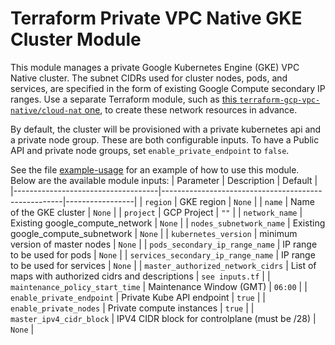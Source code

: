# Terraform Private VPC Native GKE Cluster Module

This module manages a private Google Kubernetes Engine (GKE) VPC Native cluster. The subnet CIDRs used for cluster nodes, pods, and services, are specified in the form of existing Google Compute secondary IP ranges. Use a separate Terraform module, such as [this `terraform-gcp-vpc-native/cloud-nat` one](https://github.com/FairwindsOps/terraform-gcp-vpc-native/tree/master/cloud-nat), to create these network resources in advance.

By default, the cluster will be provisioned with a private kubernetes api and a private node group. These are both configurable inputs. To have a Public API and private node groups, set `enable_private_endpoint` to `false`.

See the file [example-usage](./example-usage) for an example of how to use this module. Below are the available module inputs:
| Parameter                          | Description                                         | Default         |
|------------------------------------|-----------------------------------------------------|-----------------|
| `region`                           | GKE region                                          | `None`          |
| `name`                             | Name of the GKE cluster                             | `None`          |
| `project`                          | GCP Project                                         | `""`            |
| `network_name`                     | Existing google_compute_network                     | `None`          |
| `nodes_subnetwork_name`            | Existing google_compute_subnetwork                  | `None`          |
| `kubernetes_version`               | minimum version of master nodes                     | `None`          |
| `pods_secondary_ip_range_name`     | IP range to be used for pods                        | `None`          |
| `services_secondary_ip_range_name` | IP range to be used for services                    | `None`          |
| `master_authorized_network_cidrs`  | List of maps with authorized cidrs and descriptions | `see inputs.tf` |
| `maintenance_policy_start_time`    | Maintenance Window (GMT)                            | `06:00`         |
| `enable_private_endpoint`          | Private Kube API endpoint                           | `true`          |
| `enable_private_nodes`             | Private compute instances                           | `true`          |
| `master_ipv4_cidr_block`           | IPV4 CIDR block for controlplane (must be /28)      | `None`          |
